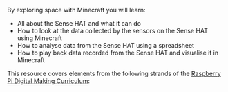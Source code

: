 By exploring space with Minecraft you will learn:

- All about the Sense HAT and what it can do
- How to look at the data collected by the sensors on the Sense HAT using Minecraft
- How to analyse data from the Sense HAT using a spreadsheet
- How to play back data recorded from the Sense HAT and visualise it in Minecraft

This resource covers elements from the following strands of the [Raspberry Pi Digital Making Curriculum](https://www.raspberrypi.org/curriculum/):

